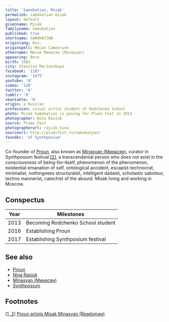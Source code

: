 ```yaml
---
title: 'Samokatian, Misak'
permalink: samokatian-misak
layout: default
givenname: Misak
familyname: Samokatjan
published: true
shortname: SAMOKATJAN
originlang: Rus.
originspell: Мисак Самоктьян
othername: Мисак Минасян (Minasyan)
appearing: Born
birth: 1983
city: Stanitsa Marianskaya
facebook: '1187'
instagram: '1475'
youtube: '0'
vimeo: '128'
twitter: '0'
tumblr: '0'
vkontakte: '0'
origin: a Russian
profession: visual artist student of Rodchenko School
photo: Misak Samokatjan is posing for Plums Fest in 2013
photographer: Nina Rasiuk
source: Plums Fest
photographerurl: rasiuk-nina
sourceurl: http://plumsfest.ru/samokatyan/
founder: 'of Synthposium'
---
```


Co-founder of [Proun](proun-movement), also known as [Minasyan (Минасян)](minasyan-misak), curator in Synthposium festival <span id="a1">[\[2\]](#f1)</span>, a transcendental person who does not exist in the consciousness of being-for-itself, phenomenon of the phenomenon, existential emanation of self, ontological accident, escapist-technocrat, minimalist, nothingness structuralist, intelligent dadaist, scholastic saboteur, techno mannerist, catechist of the absurd. Misak living and working in Moscow.

## Conspectus

|Year|Milestones|
|----|---------|
|2013|Becoming Rodchenko School student|
|2016|Establishing Proun|
|2017|Establishing Synthposium festival|

## See also

+ [Proun](proun-movement)
+ [Nina Rasiuk](rasiuk-nina)
+ [Minasyan (Минасян)](minasyan-misak)
+ [Synthposium](synthposium-festival)

## Footnotes

[[1, 2]](#a1) <span id="f1"></span> [Proun artists Misak Minasyan (Readymag)](https://readymag.com/proun/misak/)
